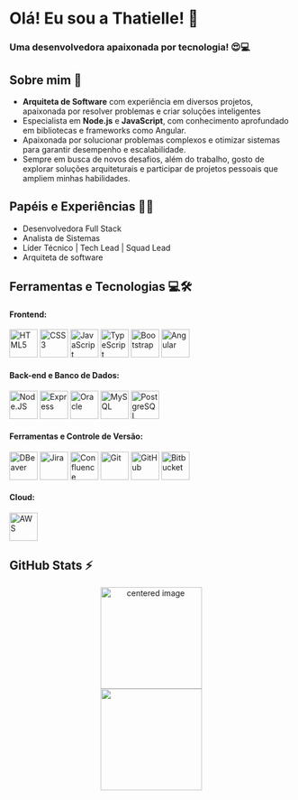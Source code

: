 # Olá! Eu sou a Thatielle! 👋

### Uma desenvolvedora apaixonada por tecnologia! 😍💻

## Sobre mim 🚀

  - **Arquiteta de Software** com experiência em diversos projetos, apaixonada por resolver problemas e criar soluções inteligentes
  - Especialista em **Node.js** e **JavaScript**, com conhecimento aprofundado em bibliotecas e frameworks como Angular.
  - Apaixonada por solucionar problemas complexos e otimizar sistemas para garantir desempenho e escalabilidade.
  - Sempre em busca de novos desafios, além do trabalho, gosto de explorar soluções arquiteturais e participar de projetos pessoais que ampliem minhas habilidades.

## Papéis e Experiências 👩‍💻

  - Desenvolvedora Full Stack
  - Analista de Sistemas
  - Líder Técnico | Tech Lead | Squad Lead
  - Arquiteta de software

## Ferramentas e Tecnologias 💻🛠️

#### Frontend:

<div style="display: inline">
  <img alt="HTML5"      title="HTML5"      src="https://cdn.jsdelivr.net/gh/devicons/devicon@latest/icons/html5/html5-plain-wordmark.svg" width="50" height="50"/>
  <img alt="CSS3"       title="CSS3"       src="https://cdn.jsdelivr.net/gh/devicons/devicon@latest/icons/css3/css3-plain-wordmark.svg" width="50" height="50"/>
  <img alt="JavaScript" title="JavaScript" src="https://cdn.jsdelivr.net/gh/devicons/devicon@latest/icons/javascript/javascript-original.svg" width="50" height="50"/>
  <img alt="TypeScript" title="TypeScript" src="https://cdn.jsdelivr.net/gh/devicons/devicon@latest/icons/typescript/typescript-original.svg" width="50" height="50"/>
  <img alt="Bootstrap"  title="Bootstrap"  src="https://cdn.jsdelivr.net/gh/devicons/devicon@latest/icons/bootstrap/bootstrap-original-wordmark.svg" width="50" height="50"/>
  <img alt="Angular"    title="Angular"    src="https://cdn.jsdelivr.net/gh/devicons/devicon@latest/icons/angular/angular-original.svg" width="50" height="50"/>
</div>

#### Back-end e Banco de Dados:

<div style="display: inline">
  <img alt="Node.JS" title="Node.JS" src="https://cdn.jsdelivr.net/gh/devicons/devicon@latest/icons/nodejs/nodejs-original-wordmark.svg" width="50" height="50"/>
  <img alt="Express" title="Express" src="https://cdn.jsdelivr.net/gh/devicons/devicon@latest/icons/express/express-original-wordmark.svg" width="50" height="50"/>
  <img alt="Oracle"     title="Oracle"     src="https://cdn.jsdelivr.net/gh/devicons/devicon@latest/icons/oracle/oracle-original.svg" width="50" height="50"/>
  <img alt="MySQL"      title="MySQL"      src="https://cdn.jsdelivr.net/gh/devicons/devicon@latest/icons/mysql/mysql-original-wordmark.svg" width="50" height="50"/>
  <img alt="PostgreSQL" title="PostgreSQL" src="https://cdn.jsdelivr.net/gh/devicons/devicon@latest/icons/postgresql/postgresql-original-wordmark.svg" width="50" height="50"/>
</div>

#### Ferramentas e Controle de Versão:

<div style="display: inline">
  <img alt="DBeaver"    title="DBeaver"    src="https://cdn.jsdelivr.net/gh/devicons/devicon@latest/icons/dbeaver/dbeaver-original.svg" width="50" height="50"/>
  <img alt="Jira"       title="Jira"       src="https://cdn.jsdelivr.net/gh/devicons/devicon@latest/icons/jira/jira-original-wordmark.svg" width="50" height="50"/>
  <img alt="Confluence" title="Confluence" src="https://cdn.jsdelivr.net/gh/devicons/devicon@latest/icons/confluence/confluence-original-wordmark.svg" width="50" height="50"/>
  <img alt="Git"       title="Git"       src="https://cdn.jsdelivr.net/gh/devicons/devicon@latest/icons/git/git-original-wordmark.svg" width="50" height="50"/>
  <img alt="GitHub"    title="GitHub"    src="https://cdn.jsdelivr.net/gh/devicons/devicon@latest/icons/github/github-original-wordmark.svg" width="50" height="50"/>
  <img alt="Bitbucket" title="Bitbucket" src="https://cdn.jsdelivr.net/gh/devicons/devicon@latest/icons/bitbucket/bitbucket-original-wordmark.svg" width="50" height="50"/>
</div>


#### Cloud:

<div style="display: inline">
  <img alt="AWS" title="AWS" src="https://cdn.jsdelivr.net/gh/devicons/devicon@latest/icons/amazonwebservices/amazonwebservices-original-wordmark.svg" width="50" height="50"/>
</div>

## GitHub Stats ⚡
<div>
  <a href="https://github.com/Thatielle-Ferreira">
  <center>
    <img height="180em" src="https://github-readme-stats.vercel.app/api?username=Thatielle-Ferreira&show_icons=true&theme=radical&include_all_commits=true&count_private=true" alt="centered image">
  </center>
  <center>  
    <img height="180em" src="https://github-readme-stats.vercel.app/api/top-langs/?username=Thatielle-Ferreira&layout=compact&langs_count=7&theme=radical"/> 
  </center>
</div>
